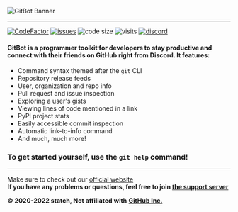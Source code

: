 ![GitBot Banner](https://media.discordapp.net/attachments/756583860736753774/834755493250727957/gitbot-light-color-nobg.png?width=1440&height=360)

_________________

[![CodeFactor](https://www.codefactor.io/repository/github/statch/gitbot/badge/main)](https://www.codefactor.io/repository/github/statch/gitbot/overview/main) [![issues](https://img.shields.io/github/issues/statch/gitbot)](https://github.com/statch/gitbot/issues) ![code size](https://img.shields.io/github/languages/code-size/statch/gitbot) ![visits](https://api.ghprofile.me/view?username=statch-gitbot&style=flat&label=visits) [![discord](https://img.shields.io/discord/737430006271311913.svg?label=&logo=discord&logoColor=ffffff&color=7389D8&labelColor=6A7EC2)](https://discord.gg/3e5fwpA)

#### GitBot is a programmer toolkit for developers to stay productive and connect with their friends on GitHub right from Discord. It features:

- Command syntax themed after the `git` CLI
- Repository release feeds
- User, organization and repo info
- Pull request and issue inspection
- Exploring a user's gists
- Viewing lines of code mentioned in a link
- PyPI project stats
- Easily accessible commit inspection
- Automatic link-to-info command
- And much, much more!

### To get started yourself, use the `git help` command!

_________________

Make sure to check out our [official website](https://statch.org/gitbot "Official GitBot website")  
**If you have any problems or questions, feel free to join [the support server](https://discord.statch.org)**

**© 2020-2022 statch, Not affiliated with** [**GitHub Inc.**](https://github.com/)

